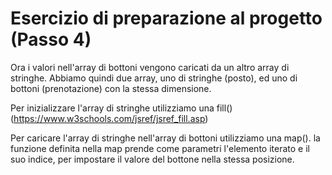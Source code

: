 # Esercizio di preparazione al progetto (Passo 4)

Ora i valori nell'array di bottoni vengono caricati da un altro array di stringhe. Abbiamo quindi due array, uno di stringhe (posto), ed uno di bottoni (prenotazione) con la stessa dimensione.

Per inizializzare l'array di stringhe utilizziamo una fill() (https://www.w3schools.com/jsref/jsref_fill.asp)

Per caricare l'array di stringhe nell'array di bottoni utilizziamo una map(). la funzione definita nella map prende come parametri l'elemento iterato e il suo indice, per impostare il valore del bottone nella stessa posizione.
